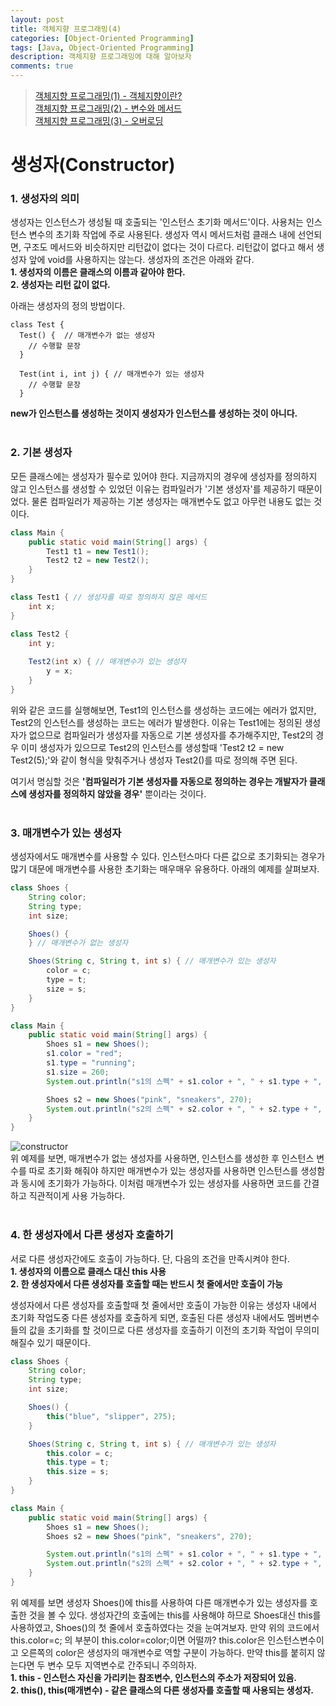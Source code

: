 ```yaml
---
layout: post
title: 객체지향 프로그래밍(4)
categories: [Object-Oriented Programming]
tags: [Java, Object-Oriented Programming]
description: 객체지향 프로그래밍에 대해 알아보자
comments: true
---
```


> [객체지향 프로그래밍(1) - 객체지향이란?](https://keencho.github.io/object-oriented%20programming/2019/03/31/java-%EA%B0%9D%EC%B2%B4%EC%A7%80%ED%96%A51.html)  
> [객체지향 프로그래밍(2) - 변수와 메서드](https://keencho.github.io/object-oriented%20programming/2019/04/02/java-%EA%B0%9D%EC%B2%B4%EC%A7%80%ED%96%A52.html)  
> [객체지향 프로그래밍(3) - 오버로딩](https://keencho.github.io/object-oriented%20programming/2019/04/05/java-%EA%B0%9D%EC%B2%B4%EC%A7%80%ED%96%A53.html)  

# **생성자(Constructor)**  
### 1. 생성자의 의미  
생성자는 인스턴스가 생성될 때 호출되는 '인스턴스 초기화 메서드'이다. 사용처는 인스턴스 변수의 초기화 작업에 주로 사용된다. 생성자 역시 메서드처럼 클래스 내에 선언되면, 구조도 메서드와 비슷하지만 리턴값이 없다는 것이 다르다. 리턴값이 없다고 해서 생성자 앞에 void를 사용하지는 않는다. 생성자의 조건은 아래와 같다.  
**1. 생성자의 이름은 클래스의 이름과 같아야 한다.**  
**2. 생성자는 리턴 값이 없다.**

아래는 생성자의 정의 방법이다.  
~~~
class Test {
  Test() {  // 매개변수가 없는 생성자
    // 수행할 문장
  }
  
  Test(int i, int j) { // 매개변수가 있는 생성자
    // 수행할 문장
  }
~~~  
**new가 인스턴스를 생성하는 것이지 생성자가 인스턴스를 생성하는 것이 아니다.**  
<br>  
### 2. 기본 생성자  
모든 클래스에는 생성자가 필수로 있어야 한다. 지금까지의 경우에 생성자를 정의하지 않고 인스턴스를 생성할 수 있었던 이유는 컴파일러가 '기본 생성자'를 제공하기 때문이었다. 물론 컴파일러가 제공하는 기본 생성자는 매개변수도 없고 아무런 내용도 없는 것이다.  
~~~java
class Main {
	public static void main(String[] args) {
		Test1 t1 = new Test1();
		Test2 t2 = new Test2();
	}
}

class Test1 { // 생성자를 따로 정의하지 않은 메서드
	int x;
}

class Test2 {
	int y;
	
	Test2(int x) { // 매개변수가 있는 생성자
		y = x;
	}
}
~~~  
위와 같은 코드를 실행해보면, Test1의 인스턴스를 생성하는 코드에는 에러가 없지만, Test2의 인스턴스를 생성하는 코드는 에러가 발생한다. 이유는 Test1에는 정의된 생성자가 없으므로 컴파일러가 생성자를 자동으로 기본 생성자를 추가해주지만, Test2의 경우 이미 생성자가 있으므로 Test2의 인스턴스를 생성할때 'Test2 t2 = new Test2(5);'와 같이 형식을 맞춰주거나 생성자 Test2()를  따로 정의해 주면 된다.

여기서 명심할 것은 **'컴파일러가 기본 생성자를 자동으로 정의하는 경우는 개발자가 클래스에 생성자를 정의하지 않았을 경우'** 뿐이라는 것이다.  
<br>  
### 3. 매개변수가 있는 생성자  
생성자에서도 매개변수를 사용할 수 있다. 인스턴스마다 다른 값으로 초기화되는 경우가 많기 대문에 매개변수를 사용한 초기화는 매우매우 유용하다. 아래의 예제를 살펴보자.  
~~~java
class Shoes {
	String color;
	String type;
	int size;

	Shoes() {
	} // 매개변수가 없는 생성자

	Shoes(String c, String t, int s) { // 매개변수가 있는 생성자
		color = c;
		type = t;
		size = s;
	}
}

class Main {
	public static void main(String[] args) {
		Shoes s1 = new Shoes();
		s1.color = "red";
		s1.type = "running";
		s1.size = 260;
		System.out.println("s1의 스펙" + s1.color + ", " + s1.type + ", " + s1.size);

		Shoes s2 = new Shoes("pink", "sneakers", 270);
		System.out.println("s2의 스펙" + s2.color + ", " + s2.type + ", " + s2.size);
	}
}
~~~  
![constructor](https://user-images.githubusercontent.com/36055500/55971533-a39b9400-5cbc-11e9-85fd-3a7b12e77971.JPG)  
위 예제를 보면, 매개변수가 없는 생성자를 사용하면, 인스턴스를 생성한 후 인스턴스 변수를 따로 초기화 해줘야 하지만 매개변수가 있는 생성자를 사용하면 인스턴스를 생성함과 동시에 초기화가 가능하다. 이처럼 매개변수가 있는 생성자를 사용하면 코드를 간결하고 직관적이게 사용 가능하다.  
<br>  
### 4. 한 생성자에서 다른 생성자 호출하기  
서로 다른 생성자간에도 호출이 가능하다. 단, 다음의 조건을 만족시켜야 한다.  
**1. 생성자의 이름으로 클래스 대신 this 사용**  
**2. 한 생성자에서 다른 생성자를 호출할 때는 반드시 첫 줄에서만 호출이 가능**

생성자에서 다른 생성자를 호출할때 첫 줄에서만 호출이 가능한 이유는 생성자 내에서 초기화 작업도중 다른 생성자를 호출하게 되면, 호출된 다른 생성자 내에서도 멤버변수들의 값을 초기화를 할 것이므로 다른 생성자를 호출하기 이전의 초기화 작업이 무의미해질수 있기 때문이다.  
~~~java
class Shoes {
	String color;
	String type;
	int size;

	Shoes() {
		this("blue", "slipper", 275);
	}

	Shoes(String c, String t, int s) { // 매개변수가 있는 생성자
		this.color = c;
		this.type = t;
		this.size = s;
	}
}

class Main {
	public static void main(String[] args) {
		Shoes s1 = new Shoes();
		Shoes s2 = new Shoes("pink", "sneakers", 270);

		System.out.println("s1의 스펙" + s1.color + ", " + s1.type + ", " + s1.size);
		System.out.println("s2의 스펙" + s2.color + ", " + s2.type + ", " + s2.size);
	}
}
~~~  
위 예제를 보면 생성자 Shoes()에 this를 사용하여 다른 매개변수가 있는 생성자를 호출한 것을 볼 수 있다. 생성자간의 호출에는 this를 사용해야 하므로 Shoes대신 this를 사용하였고, Shoes()의 첫 줄에서 호출하였다는 것을 눈여겨보자. 만약 위의 코드에서 this.color=c; 의 부분이 this.color=color;이면 어떨까? this.color은 인스턴스변수이고 오른쪽의 color은 생성자의 매개변수로 역할 구분이 가능하다. 만약 this를 붙히지 않는다면 두 변수 모두 지역변수로 간주되니 주의하자.  
**1. this - 인스턴스 자신을 가리키는 참조변수, 인스턴스의 주소가 저장되어 있음.**  
**2. this(), this(매개변수) - 같은 클래스의 다른 생성자를 호출할 때 사용되는 생성자.**  
